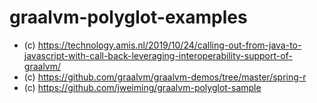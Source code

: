# graalvm-polyglot-examples

- (c) https://technology.amis.nl/2019/10/24/calling-out-from-java-to-javascript-with-call-back-leveraging-interoperability-support-of-graalvm/
- (c) https://github.com/graalvm/graalvm-demos/tree/master/spring-r
- (c) https://github.com/jweiming/graalvm-polyglot-sample
